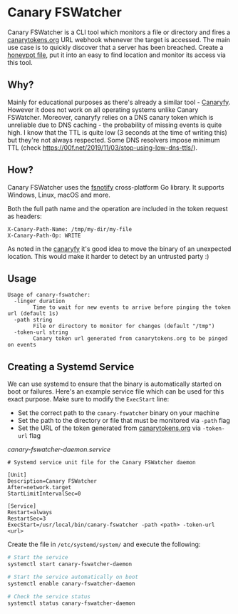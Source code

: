# Canary FSWatcher

Canary FSWatcher is a CLI tool which monitors a file or directory and fires a [canarytokens.org](https://canarytokens.org/generate) URL webhook whenever the target is accessed. The main use case is to quickly discover that a server has been breached. Create a [honeypot file](https://en.wikipedia.org/wiki/Honeypot_(computing)), put it into an easy to find location and monitor its access via this tool. 

## Why?

Mainly for educational purposes as there's already a similar tool - [Canaryfy](https://github.com/thinkst/canaryfy). However it does not work on all operating systems unlike Canary FSWatcher. Moreover, canaryfy relies on a DNS canary token which is unreliable due to DNS caching - the probability of missing events is quite high. I know that the TTL is quite low (3 seconds at the time of writing this) but 
they're not always respected. Some DNS resolvers impose minimum TTL (check https://00f.net/2019/11/03/stop-using-low-dns-ttls/).

## How?

Canary FSWatcher uses the [fsnotify](https://github.com/fsnotify/fsnotify) cross-platform Go library. It supports Windows, Linux, macOS and more.

Both the full path name and the operation are included in the token request as headers:
```
X-Canary-Path-Name: /tmp/my-dir/my-file
X-Canary-Path-Op: WRITE
```

As noted in the [canaryfy](https://github.com/thinkst/canaryfy) it's good idea to move the binary of an unexpected location. This would make it harder to detect by an untrusted party :)

## Usage

```
Usage of canary-fswatcher:
  -linger duration
    	Time to wait for new events to arrive before pinging the token url (default 1s)
  -path string
    	File or directory to monitor for changes (default "/tmp")
  -token-url string
    	Canary token url generated from canarytokens.org to be pinged on events
```

## Creating a Systemd Service

We can use systemd to ensure that the binary is automatically started on boot or failures. Here's an example service file which can be used for this exact purpose. Make sure to modify the `ExecStart` line:

* Set the correct path to the `canary-fswatcher` binary on your machine
* Set the path to the directory or file that must be monitored via `-path` flag
* Set the URL of the token generated from [canarytokens.org](https://canarytokens.org/generate) via `-token-url` flag

*canary-fswatcher-daemon.service*
```
# Systemd service unit file for the Canary FSWatcher daemon

[Unit]
Description=Canary FSWatcher
After=network.target
StartLimitIntervalSec=0

[Service]
Restart=always
RestartSec=3
ExecStart=/usr/local/bin/canary-fswatcher -path <path> -token-url <url>
```

Create the file in `/etc/systemd/system/` and execute the following:

```sh
# Start the service
systemctl start canary-fswatcher-daemon

# Start the service automatically on boot
systemctl enable canary-fswatcher-daemon

# Check the service status
systemctl status canary-fswatcher-daemon
```
